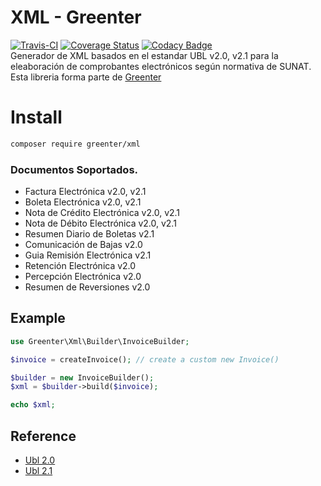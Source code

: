 # XML - Greenter

[![Travis-CI](https://img.shields.io/travis/giansalex/greenter-xml.svg?branch=master&style=flat-square)](https://travis-ci.org/giansalex/greenter-xml)
[![Coverage Status](https://img.shields.io/coveralls/giansalex/greenter-xml.svg?style=flat-square&branch=master)](https://coveralls.io/github/giansalex/greenter-xml?branch=master)
[![Codacy Badge](https://api.codacy.com/project/badge/Grade/bc6f0b348aec4b5db956815ccbc32daa)](https://www.codacy.com/app/giansalex/greenter-xml?utm_source=github.com&amp;utm_medium=referral&amp;utm_content=giansalex/greenter-xml&amp;utm_campaign=Badge_Grade)  
Generador de XML basados en el estandar UBL v2.0, v2.1 para la eleaboración de comprobantes electrónicos según normativa de SUNAT. Esta libreria forma parte de [Greenter](https://github.com/giansalex/greenter)

# Install
```bash
composer require greenter/xml
```

### Documentos Soportados.

* Factura Electrónica v2.0, v2.1
* Boleta Electrónica v2.0, v2.1
* Nota de Crédito Electrónica v2.0, v2.1
* Nota de Débito Electrónica v2.0, v2.1
* Resumen Diario de Boletas v2.1
* Comunicación de Bajas v2.0
* Guia Remisión Electrónica v2.1
* Retención Electrónica v2.0
* Percepción Electrónica v2.0
* Resumen de Reversiones v2.0

## Example

```php
use Greenter\Xml\Builder\InvoiceBuilder;

$invoice = createInvoice(); // create a custom new Invoice()

$builder = new InvoiceBuilder();
$xml = $builder->build($invoice);

echo $xml;
```

## Reference
- [Ubl 2.0](http://www.datypic.com/sc/ubl20/)
- [Ubl 2.1](http://www.datypic.com/sc/ubl21/)
